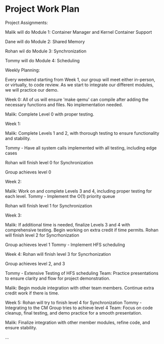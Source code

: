 # Project Work Plan

Project Assignments:

Malik will do Module 1: Container Manager and Kernel Container Support

Dane will do Module 2: Shared Memory

Rohan wil do Module 3: Synchronization

Tommy will do Module 4: Scheduling


Weekly Planning:

Every weekend starting from Week 1, our group will meet either in-person, or virtually, to code review. As we 
start to integrate our different modules, we will practice our demo. 


Week 0: 
All of us will ensure 'make qemu' can compile after adding the necessary functions and files. No implementation needed. 

Malik: Complete Level 0 with proper testing.

Week 1:

Malik: Complete Levels 1 and 2, with thorough testing to ensure functionality and stability.

Tommy - Have all system calls implemented with all testing, including edge cases


Rohan will finish level 0 for Synchronization

Group achieves level 0

Week 2:

Malik: Work on and complete Levels 3 and 4, including proper testing for each level.
Tommy - Implement the O(1) priority queue

Rohan will finish level 1 for Synchronization

Week 3:

Malik: If additional time is needed, finalize Levels 3 and 4 with comprehensive testing. Begin working on extra credit if time permits.
Rohan will finish level 2 for Syncrhonization

Group achieves level 1
Tommy - Implement HFS scheduling

Week 4:
Rohan will finish level 3 for Syncrhonization

Group achieves level 2, and 3

Tommy - Extensive Testing of HFS scheduling
Team: Practice presentations to ensure clarity and flow for project demonstration.

Malik: Begin module integration with other team members. Continue extra credit work if there is time.


Week 5: 
Rohan will try to finish level 4 for Synchronization
Tommy - Integrating to the CM
Group tries to achieve level 4
Team: Focus on code cleanup, final testing, and demo practice for a smooth presentation.

Malik: Finalize integration with other member modules, refine code, and ensure stability.

...
